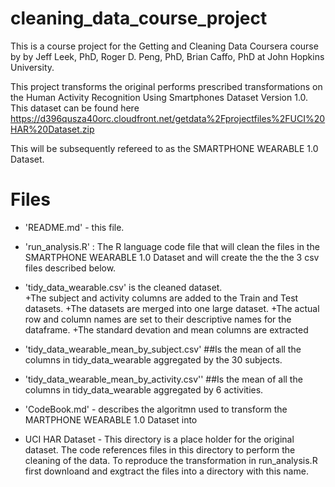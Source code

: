 # cleaning_data_course_project

This is a course project for the Getting and Cleaning Data Coursera course by by Jeff Leek, PhD, Roger D. Peng, PhD, Brian Caffo, PhD at John Hopkins University.

This project transforms the original performs prescribed transformations on the Human Activity Recognition Using Smartphones Dataset
Version 1.0.  This dataset can be found here https://d396qusza40orc.cloudfront.net/getdata%2Fprojectfiles%2FUCI%20HAR%20Dataset.zip 

This will be subsequently refereed to as the SMARTPHONE WEARABLE 1.0 Dataset.


Files
=========================================

- 'README.md' - this file.

- 'run_analysis.R' : The R language code file that will clean the files in the SMARTPHONE WEARABLE 1.0 Dataset and 
will create the the the 3 csv files described below.

- 'tidy_data_wearable.csv' is the cleaned dataset.  
	 +The subject and activity columns are added to the Train and Test datasets.
	 +The datasets are merged into one large dataset.
	 +The actual row and column names are set to their descriptive names for the dataframe.
	 +The standard devation and mean columns are extracted
	 
	 
- 'tidy_data_wearable_mean_by_subject.csv'
	##Is the mean of all the columns in tidy_data_wearable aggregated by the 30 subjects.

- 'tidy_data_wearable_mean_by_activity.csv''
##Is the mean of all the columns in tidy_data_wearable aggregated by 6 activities.


- 'CodeBook.md' - describes the algoritmn used to transform the MARTPHONE WEARABLE 1.0 Dataset into 

-  UCI HAR Dataset - This directory is a place holder for the original dataset.  The code 
	references files in this directory to perform the cleaning of the data.  To reproduce the transformation in run_analysis.R first downloand and exgtract the files into a directory with this name.
	

